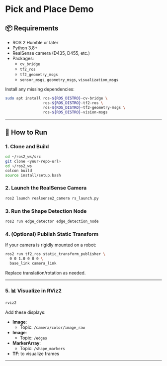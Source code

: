 # Pick and Place Demo

## 📦 Requirements

- ROS 2 Humble or later
- Python 3.8+
- RealSense camera (D435, D455, etc.)
- Packages:
  - `cv_bridge`
  - `tf2_ros`
  - `tf2_geometry_msgs`
  - `sensor_msgs`, `geometry_msgs`, `visualization_msgs`

Install any missing dependencies:

```bash
sudo apt install ros-${ROS_DISTRO}-cv-bridge \
                 ros-${ROS_DISTRO}-tf2-ros \
                 ros-${ROS_DISTRO}-tf2-geometry-msgs \
                 ros-${ROS_DISTRO}-vision-msgs
```

---

## 🚀 How to Run

### 1. Clone and Build

```bash
cd ~/ros2_ws/src
git clone <your-repo-url>
cd ~/ros2_ws
colcon build
source install/setup.bash
```

### 2. Launch the RealSense Camera

```bash
ros2 launch realsense2_camera rs_launch.py
```


### 3. Run the Shape Detection Node

```bash
ros2 run edge_detector edge_detection_node
```

### 4. (Optional) Publish Static Transform

If your camera is rigidly mounted on a robot:

```bash
ros2 run tf2_ros static_transform_publisher \
  0 0 1.0 0 0 0 \
  base_link camera_link
```

Replace translation/rotation as needed.

---

### 5. 📊 Visualize in RViz2

```bash
rviz2
```

Add these displays:
- **Image**:
  - Topic: `/camera/color/image_raw`
- **Image**:
  - Topic: `/edges`
- **MarkerArray**:
  - Topic: `/shape_markers`
- **TF**: to visualize frames

---

